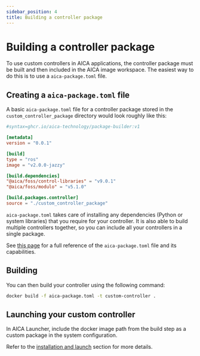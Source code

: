 ```yaml
---
sidebar_position: 4
title: Building a controller package
---
```


# Building a controller package

To use custom controllers in AICA applications, the controller package must be built and then included in the AICA image
workspace. The easiest way to do this is to use a `aica-package.toml` file.

## Creating a `aica-package.toml` file

A basic `aica-package.toml` file for a controller package stored in the `custom_controller_package` directory would look
roughly like this:

```toml title="aica-package.toml"
#syntax=ghcr.io/aica-technology/package-builder:v1

[metadata]
version = "0.0.1"

[build]
type = "ros"
image = "v2.0.0-jazzy"

[build.dependencies]
"@aica/foss/control-libraries" = "v9.0.1"
"@aica/foss/modulo" = "v5.1.0"

[build.packages.controller]
source = "./custom_controller_package"
```

`aica-package.toml` takes care of installing any dependencies (Python or system libraries) that you require for
your controller. It is also able to build multiple controllers together, so you can include all your controllers in a
single package.

See [this page](./aica-package-toml.md) for a full reference of the `aica-package.toml` file and its capabilities.

## Building

You can then build your controller using the following command:

```bash
docker build -f aica-package.toml -t custom-controller .
```

## Launching your custom controller

In AICA Launcher, include the docker image path from the build step as a custom package in the system configuration.

Refer to
the [installation and launch](../../getting-started/installation/installation-and-launch.md#configuring-the-aica-system-image)
section for more details.
